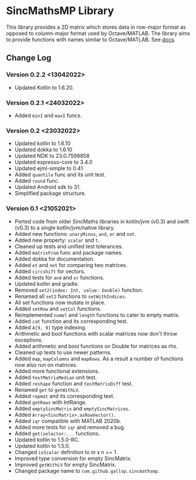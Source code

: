 # SincMathsMP Library

This library provides a 2D matrix which stores data in row-major format as opposed to column-major format used by Octave/MATLAB. The library aims to provide functions with names similar to Octave/MATLAB. See [docs](https://github.com/GallVp/SincMathsMP/blob/main/docs/index.md).

## Change Log

### Version 0.2.2 <13042022>

+ Updated Kotlin to 1.6.20.

### Version 0.2.1 <24032022>

+ Added `minI` and `maxI` funcs.

### Version 0.2 <23032022>

+ Updated kotlin to 1.6.10
+ Updated dokka to 1.6.10
+ Updated NDK to 23.0.7599858
+ Updated espresso-core to 3.4.0
+ Updated ejml-simple to 0.41
+ Added `quantile` func and its unit test.
+ Added `round` func.
+ Updated Android sdk to 31.
+ Simplified package structure.

### Version 0.1 <21052021>

+ Ported code from older SincMaths libraries in kotlin/jvm (v0.3) and swift (v0.3) to a single kotlin/jvm/native library.
+ Added new functions: `unaryMinus`, `and`, `or` and `not`.
+ Added new property: `scalar` and `t`.
+ Cleaned up tests and unified test tolerances.
+ Added `matrixFrom` func and package names.
+ Added dokka for documentation.
+ Added `et` and `net` for comparing two matrices.
+ Added `circshift` for vectors.
+ Added tests for `and` and `or` functions.
+ Updated kotlin and gradle.
+ Removed `set2(index: Int, value: Double)` function.
+ Renamed all `set2` functions to `setWithIndices`.
+ All set functions now mutate in place.
+ Added `setRow` and `setCol` functions.
+ Reimplemented `numel` and `length` functions to cater to empty matrix.
+ Added `cat` function and its corresponding test.
+ Added `A[9, 9]` type indexing.
+ Arithmetic and bool functions with scalar matrices now don't throw exceptions.
+ Added arithmetic and bool functions on Double for matrices as rhs.
+ Cleaned up tests to use newer patterns.
+ Added `map`, `mapColumns` and `mapRows`. As a result a number of functions now also run on matrices.
+ Added more functional extensions.
+ Added `testMatrixMedian` unit test.
+ Added `reshape` function and `testMatrixDiff` test.
+ Renamed `get` to `getWithLV`.
+ Added `repmat` and its corresponding test.
+ Added `getRows` with IntRange.
+ Added `emptySincMatrix` and `emptySincMatrices`.
+ Added `Array<SincMatrix>.asRowVector()`.
+ Added `iqr` compatible with MATLAB 2020b.
+ Added more tests for `iqr` and removed a bug.
+ Added `get(selector:...` functions.
+ Updated kotlin to 1.5.0-RC.
+ Updated kotlin to 1.5.0.
+ Changed `isScalar` definition to m x n == 1.
+ Improved type conversion for empty SincMatrix.
+ Improved `getWithLV` for empty SincMatrix.
+ Changed package name to `com.github.gallvp.sincmathsmp`.
